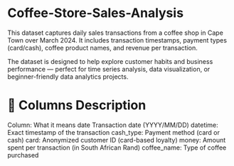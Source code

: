# Coffee-Store-Sales-Analysis
This dataset captures daily sales transactions from a coffee shop in Cape Town over March 2024. It includes transaction timestamps, payment types (card/cash), coffee product names, and revenue per transaction.

The dataset is designed to help explore customer habits and business performance — perfect for time series analysis, data visualization, or beginner-friendly data analytics projects.

# 🧰 Columns Description
Column: What it means
date Transaction date (YYYY/MM/DD)
datetime: Exact timestamp of the transaction
cash_type: Payment method (card or cash)
card: Anonymized customer ID (card-based loyalty)
money: Amount spent per transaction (in South African Rand)
coffee_name: Type of coffee purchased
